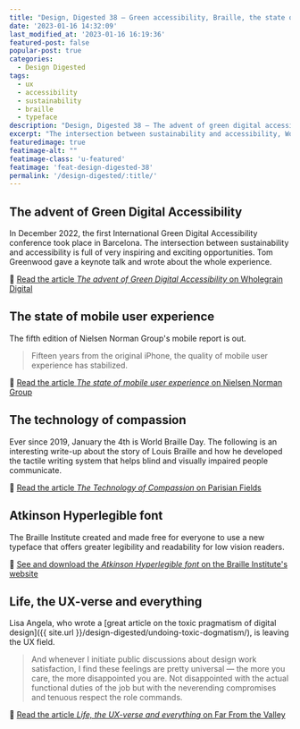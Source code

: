 ```yaml
---
title: "Design, Digested 38 – Green accessibility, Braille, the state of mobile UX"
date: '2023-01-16 14:32:09'
last_modified_at: '2023-01-16 16:19:36'
featured-post: false
popular-post: true
categories:
  - Design Digested
tags:
  - ux
  - accessibility
  - sustainability
  - braille
  - typeface
description: "Design, Digested 38 – The advent of green digital accessibility, World Braille Day and Louis Braille's story, the state of mobile UX and more."
excerpt: "The intersection between sustainability and accessibility, World Braille Day, the state of mobile UX and more."
featuredimage: true
featimage-alt: ""
featimage-class: 'u-featured'
featimage: 'feat-design-digested-38'
permalink: '/design-digested/:title/'
---
```

## The advent of Green Digital Accessibility

In December 2022, the first International Green Digital Accessibility conference took place in Barcelona. The intersection between sustainability and accessibility is full of very inspiring and exciting opportunities. Tom Greenwood gave a keynote talk and wrote about the whole experience.

🔗 [Read the article _The advent of Green Digital Accessibility_ on Wholegrain Digital](https://www.wholegraindigital.com/blog/green-digital-accessibility/)

## The state of mobile user experience

The fifth edition of Nielsen Norman Group's mobile report is out. 

> Fifteen years from the original iPhone, the quality of mobile user experience has stabilized.

🔗 [Read the article _The state of mobile user experience_ on Nielsen Norman Group](https://www.nngroup.com/articles/state-mobile-ux/)

## The technology of compassion

Ever since 2019, January the 4th is World Braille Day. The following is an interesting write-up about the story of Louis Braille and how he developed the tactile writing system that helps blind and visually impaired people communicate.

🔗 [Read the article _The Technology of Compassion_ on Parisian Fields](https://parisianfields.com/2012/09/30/the-technology-of-compassion/)

## Atkinson Hyperlegible font

The Braille Institute created and made free for everyone to use a new typeface that offers greater legibility and readability for low vision readers. 

🔗 [See and download the _Atkinson Hyperlegible font_ on the Braille Institute's website](https://brailleinstitute.org/freefont)

## Life, the UX-verse and everything

Lisa Angela, who wrote a [great article on the toxic pragmatism of digital design]({{ site.url }}/design-digested/undoing-toxic-dogmatism/), is leaving the UX field. 

> And whenever I initiate public discussions about design work satisfaction, I find these feelings are pretty universal — the more you care, the more disappointed you are. Not disappointed with the actual functional duties of the job but with the neverending compromises and tenuous respect the role commands.

🔗 [Read the article _Life, the UX-verse and everything_ on Far From the Valley](https://farfromthevalley.substack.com/p/life-the-ux-verse-and-everything)